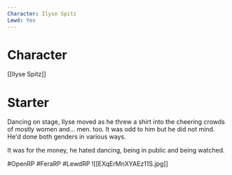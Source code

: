 ```yaml
---
Character: Ilyse Spitz
Lewd: Yes
---
```

# Character
[[Ilyse Spitz]]

# Starter
Dancing on stage, Ilyse moved as he threw a shirt into the cheering crowds of mostly women and... men. too. It was odd to him but he did not mind. He'd done both genders in various ways.

It was for the money, he hated dancing, being in public and being watched.

#OpenRP #FeraRP #LewdRP
![[EXqErMnXYAEz11S.jpg]]